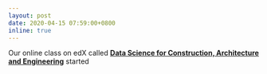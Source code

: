 ```yaml
---
layout: post
date: 2020-04-15 07:59:00+0800
inline: true
---
```


Our online class on edX called [**Data Science for Construction, Architecture and Engineering**](https://www.edx.org/course/Data-Science-for-Construction-Architecture-and-Engineering) started